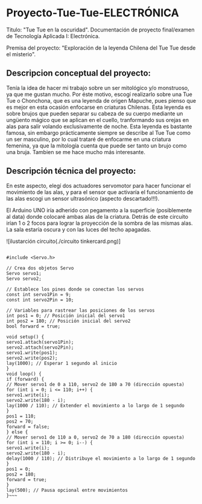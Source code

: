 # Proyecto-Tue-Tue-ELECTRÓNICA
Titulo: "Tue Tue en la oscuridad".
Documentación de proyecto final/examen de Tecnología Aplicada I: Electrónica.

Premisa del proyecto: "Exploración de la leyenda Chilena del Tue Tue desde el misterio".

## Descripcion conceptual del proyecto:
Tenía la idea de hacer mi trabajo sobre un ser mitológico y/o monstruoso, ya que me gustan mucho. Por éste motivo, escogí realizarlo sobre una Tue Tue o Chonchona, que es una leyenda de origen Mapuche, pues pienso que es mejor en esta ocasión enfocarse en criaturas Chilenas. Esta leyenda es sobre brujos que pueden separar su cabeza de su cuerpo mediante un ungüento mágico que se aplican en el cuello, tranformando sus orejas en alas para salir volando exclusivamente de noche. Esta leyenda es bastante famosa, sin embargo prácticamente siempre se describe al Tue Tue como un ser masculino, por lo cual trataré de enfocarme en una criatura femenina, ya que la mitología cuenta que puede ser tanto un brujo como una bruja. Tambien se me hace mucho más interesante.

## Descripción técnica del proyecto:
En este aspecto, elegí dos actuadores servomotor para hacer funcionar el movimiento de las alas, y para el sensor que activaría el funcionamiento de las alas escogi un sensor ultrasónico (aspecto descartado!!!).

El Arduino UNO iría adherido con pegamento a la superficie (posiblemente al data) donde colocaré ambas alas de la criatura. Detrás de este circuito irían 1 o 2 focos para lograr la proyección de la sombra de las mismas alas. La sala estaría oscura y con las luces del techo apagadas.

![ilustarción circuito(./circuito tinkercard.png)]

~~~Codigo DEFINITIVO:

#include <Servo.h>

// Crea dos objetos Servo
Servo servo1;
Servo servo2;

// Establece los pines donde se conectan los servos
const int servo1Pin = 9;
const int servo2Pin = 10;

// Variables para rastrear las posiciones de los servos
int pos1 = 0; // Posición inicial del servo1
int pos2 = 180; // Posición inicial del servo2
bool forward = true;

void setup() {
servo1.attach(servo1Pin);
servo2.attach(servo2Pin);
servo1.write(pos1);
servo2.write(pos2);
lay(1000); // Esperar 1 segundo al inicio
}
void loop() {
if (forward) {
// Mover servo1 de 0 a 110, servo2 de 180 a 70 (dirección opuesta)
for (int i = 0; i <= 110; i++) {
servo1.write(i);
servo2.write(180 - i);
lay(1000 / 110); // Extender el movimiento a lo largo de 1 segundo
}
pos1 = 110;
pos2 = 70;
forward = false;
} else {
// Mover servo1 de 110 a 0, servo2 de 70 a 180 (dirección opuesta)
for (int i = 110; i >= 0; i--) {
servo1.write(i);
servo2.write(180 - i);
delay(1000 / 110); // Distribuye el movimiento a lo largo de 1 segundo
}
pos1 = 0;
pos2 = 180;
forward = true;
}
lay(500); // Pausa opcional entre movimientos
}~~~
